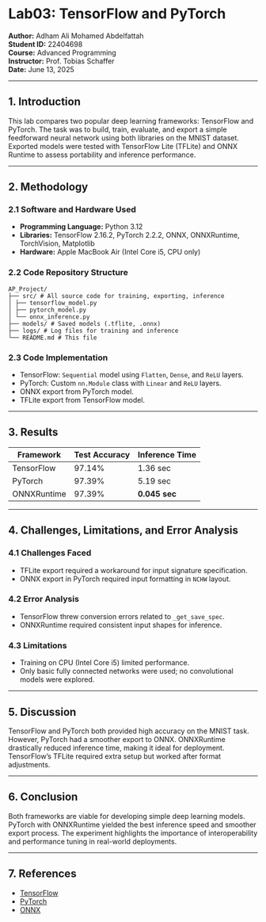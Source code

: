 <!-- @format -->

# Lab03: TensorFlow and PyTorch

**Author:** Adham Ali Mohamed Abdelfattah  
**Student ID:** 22404698  
**Course:** Advanced Programming  
**Instructor:** Prof. Tobias Schaffer  
**Date:** June 13, 2025

---

## 1. Introduction

This lab compares two popular deep learning frameworks: TensorFlow and PyTorch. The task was to build, train, evaluate, and export a simple feedforward neural network using both libraries on the MNIST dataset. Exported models were tested with TensorFlow Lite (TFLite) and ONNX Runtime to assess portability and inference performance.

---

## 2. Methodology

### 2.1 Software and Hardware Used

- **Programming Language:** Python 3.12
- **Libraries:** TensorFlow 2.16.2, PyTorch 2.2.2, ONNX, ONNXRuntime, TorchVision, Matplotlib
- **Hardware:** Apple MacBook Air (Intel Core i5, CPU only)

### 2.2 Code Repository Structure

```
AP_Project/
├── src/ # All source code for training, exporting, inference
│ ├── tensorflow_model.py
│ ├── pytorch_model.py
│ └── onnx_inference.py
├── models/ # Saved models (.tflite, .onnx)
├── logs/ # Log files for training and inference
└── README.md # This file
```

### 2.3 Code Implementation

- TensorFlow: `Sequential` model using `Flatten`, `Dense`, and `ReLU` layers.
- PyTorch: Custom `nn.Module` class with `Linear` and `ReLU` layers.
- ONNX export from PyTorch model.
- TFLite export from TensorFlow model.

---

## 3. Results

| Framework   | Test Accuracy | Inference Time |
| ----------- | ------------- | -------------- |
| TensorFlow  | 97.14%        | 1.36 sec       |
| PyTorch     | 97.39%        | 5.19 sec       |
| ONNXRuntime | 97.39%        | **0.045 sec**  |

---

## 4. Challenges, Limitations, and Error Analysis

### 4.1 Challenges Faced

- TFLite export required a workaround for input signature specification.
- ONNX export in PyTorch required input formatting in `NCHW` layout.

### 4.2 Error Analysis

- TensorFlow threw conversion errors related to `_get_save_spec`.
- ONNXRuntime required consistent input shapes for inference.

### 4.3 Limitations

- Training on CPU (Intel Core i5) limited performance.
- Only basic fully connected networks were used; no convolutional models were explored.

---

## 5. Discussion

TensorFlow and PyTorch both provided high accuracy on the MNIST task. However, PyTorch had a smoother export to ONNX. ONNXRuntime drastically reduced inference time, making it ideal for deployment. TensorFlow’s TFLite required extra setup but worked after format adjustments.

---

## 6. Conclusion

Both frameworks are viable for developing simple deep learning models. PyTorch with ONNXRuntime yielded the best inference speed and smoother export process. The experiment highlights the importance of interoperability and performance tuning in real-world deployments.

---

## 7. References

- [TensorFlow](https://www.tensorflow.org/)
- [PyTorch](https://pytorch.org/)
- [ONNX](https://onnx.ai/)
